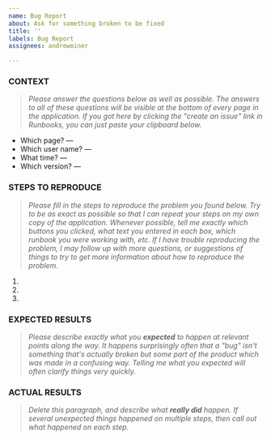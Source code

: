 ```yaml
---
name: Bug Report
about: Ask for something broken to be fixed
title: ''
labels: Bug Report
assignees: andrewminer

---
```


### CONTEXT

> *Please answer the questions below as well as possible.  The answers to all of these questions will be visible at the bottom of every page in the application.  If you got here by clicking the "create an issue" link in Runbooks, you can just paste your clipboard below.*

* Which page? — 
* Which user name? — 
* What time? —
* Which version? — 

### STEPS TO REPRODUCE

> *Please fill in the steps to reproduce the problem you found below.  Try to be as exact as possible so that I can repeat your steps on my own copy of the application.  Whenever possible, tell me exactly which buttons you clicked, what text you entered in each box, which runbook you were working with, etc.  If I have trouble reproducing the problem, I may follow up with more questions, or suggestions of things to try to get more information about how to reproduce the problem.*

1. 
2. 
3. 

### EXPECTED RESULTS

> *Please describe exactly what you **expected** to happen at relevant points along the way.  It happens surprisingly often that a "bug" isn't something that's actually broken but some part of the product which was made in a confusing way.  Telling me what you expected will often clarify things very quickly.*



### ACTUAL RESULTS

> *Delete this paragraph, and describe what **really did** happen.  If several unexpected things happened on multiple steps, then call out what happened on each step.*


